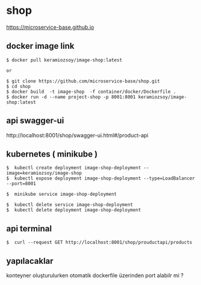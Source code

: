 # shop

https://microservice-base.github.io


## docker image link
```
$ docker pull keramiozsoy/image-shop:latest

or 

$ git clone https://github.com/microservice-base/shop.git
$ cd shop 
$ docker build  -t image-shop  -f container/docker/Dockerfile .
$ docker run -d --name project-shop -p 8001:8001 keramiozsoy/image-shop:latest

```

## api swagger-ui

http://localhost:8001/shop/swagger-ui.html#/product-api

## kubernetes ( minikube )
```
$  kubectl create deployment image-shop-deployment --image=keramiozsoy/image-shop
$  kubectl expose deployment image-shop-deployment --type=LoadBalancer --port=8001

$  minikube service image-shop-deployment

$  kubectl delete service image-shop-deployment
$  kubectl delete deployment image-shop-deployment

```

## api terminal
```
$  curl --request GET http://localhost:8001/shop/prouductapi/products
```

## yapılacaklar
konteyner oluşturulurken otomatik dockerfile üzerinden port alabilr mi ?
